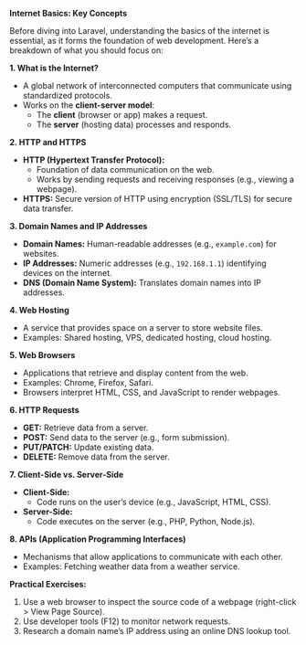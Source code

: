  **Internet Basics: Key Concepts**

Before diving into Laravel, understanding the basics of the internet is essential, as it forms the foundation of web development. Here’s a breakdown of what you should focus on:

**1. What is the Internet?**
- A global network of interconnected computers that communicate using standardized protocols.
- Works on the **client-server model**: 
  - The **client** (browser or app) makes a request.
  - The **server** (hosting data) processes and responds.


**2. HTTP and HTTPS**
- **HTTP (Hypertext Transfer Protocol):**
  - Foundation of data communication on the web.
  - Works by sending requests and receiving responses (e.g., viewing a webpage).
- **HTTPS:** Secure version of HTTP using encryption (SSL/TLS) for secure data transfer.


**3. Domain Names and IP Addresses**
- **Domain Names:** Human-readable addresses (e.g., `example.com`) for websites.
- **IP Addresses:** Numeric addresses (e.g., `192.168.1.1`) identifying devices on the internet.
- **DNS (Domain Name System):** Translates domain names into IP addresses.


**4. Web Hosting**
- A service that provides space on a server to store website files.
- Examples: Shared hosting, VPS, dedicated hosting, cloud hosting.



**5. Web Browsers**
- Applications that retrieve and display content from the web.
- Examples: Chrome, Firefox, Safari.
- Browsers interpret HTML, CSS, and JavaScript to render webpages.


 **6. HTTP Requests**
- **GET:** Retrieve data from a server.
- **POST:** Send data to the server (e.g., form submission).
- **PUT/PATCH:** Update existing data.
- **DELETE:** Remove data from the server.


**7. Client-Side vs. Server-Side**
- **Client-Side:**
  - Code runs on the user’s device (e.g., JavaScript, HTML, CSS).
- **Server-Side:**
  - Code executes on the server (e.g., PHP, Python, Node.js).



**8. APIs (Application Programming Interfaces)**
- Mechanisms that allow applications to communicate with each other.
- Examples: Fetching weather data from a weather service.


**Practical Exercises:**
1. Use a web browser to inspect the source code of a webpage (right-click > View Page Source).
2. Use developer tools (F12) to monitor network requests.
3. Research a domain name’s IP address using an online DNS lookup tool.
